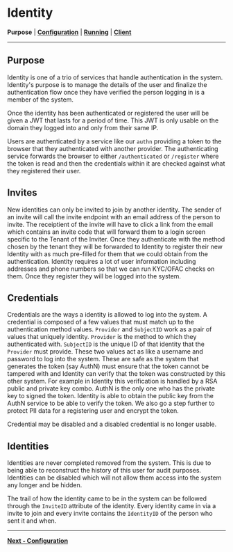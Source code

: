 # Identity
**Purpose** | **[Configuration](CONFIGURATION.md)** | **[Running](RUNNING.md)** | **[Client](../pkg/client/README.md)**

---

## Purpose

Identity is one of a trio of services that handle authentication in the system. Identity's purpose is to manage the details of the user and finalize the authentication flow once they have verified the person logging in is a member of the system. 

Once the identity has been authenticated or registered the user will be given a JWT that lasts for a period of time. This JWT is only usable on the domain they logged into and only from their same IP.

Users are authenticated by a service like our `authn` providing a token to the browser that they authenticated with another provider. The authenticating service forwards the browser to either `/authenticated` or `/register` where the token is read and then the credentials within it are checked against what they registered their user.

## Invites

New identities can only be invited to join by another identity. The sender of an invite will call the invite endpoint with an email address of the person to invite. The receiptient of the invite will have to click a link from the email which contains an invite code that will forward them to a login screen specific to the Tenant of the Inviter. Once they authenticate with the method chosen by the tenant they will be forwarded to Identity to register their new Identity with as much pre-filled for them that we could obtain from the authentication. Identity requires a lot of user information including addresses and phone numbers so that we can run KYC/OFAC checks on them. Once they register they will be logged into the system.

## Credentials

Credentials are the ways a identity is allowed to log into the system. A credential is composed of a few values that must match up to the authentication method values. `Provider` and `SubjectID` work as a pair of values that uniquely identity. `Provider` is the method to which they authenticated with. `SubjectID` is the unique ID of that identity that the `Provider` must provide. These two values act as like a username and password to log into the system. These are safe as the system that generates the token (say AuthN) must ensure that the token cannot be tampered with and Identity can verify that the token was constructed by this other system. For example in Identity this verification is handled by a RSA public and private key combo. AuthN is the only one who has the private key to signed the token. Identity is able to obtain the public key from the AuthN service to be able to verify the token. We also go a step further to protect PII data for a registering user and encrypt the token.

Credential may be disabled and a disabled credential is no longer usable.

## Identities

Identities are never completed removed from the system. This is due to being able to reconstruct the history of this user for audit purposes. Identities can be disabled which will not allow them access into the system any longer and be hidden.

The trail of how the identity came to be in the system can be followed through the `InviteID` attribute of the identity. Every identity came in via a invite to join and every invite contains the `IdentityID` of the person who sent it and when.

---
**[Next - Configuration](CONFIGURATION.md)**
